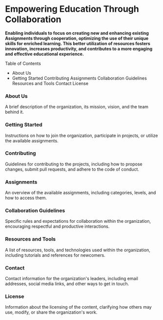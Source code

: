 # Empowering Education Through Collaboration
   
**Enabling individuals to focus on creating new and enhancing existing Assignments through cooperation, optimizing the use of their unique skills for enriched learning. This better utilization of resources fosters innovation, increases productivity, and contributes to a more engaging and effective educational experience.**

Table of Contents
- About Us
- Getting Started
Contributing
Assignments
Collaboration Guidelines
Resources and Tools
Contact
License

### About Us
A brief description of the organization, its mission, vision, and the team behind it.

### Getting Started
Instructions on how to join the organization, participate in projects, or utilize the available assignments.

### Contributing
Guidelines for contributing to the projects, including how to propose changes, submit pull requests, and adhere to the code of conduct.

### Assignments
An overview of the available assignments, including categories, levels, and how to access them.

### Collaboration Guidelines
Specific rules and expectations for collaboration within the organization, encouraging respectful and productive interactions.

### Resources and Tools
A list of resources, tools, and technologies used within the organization, including tutorials and references for newcomers.

### Contact
Contact information for the organization's leaders, including email addresses, social media links, and other ways to get in touch.

### License
Information about the licensing of the content, clarifying how others may use, modify, or share the organization's work.

